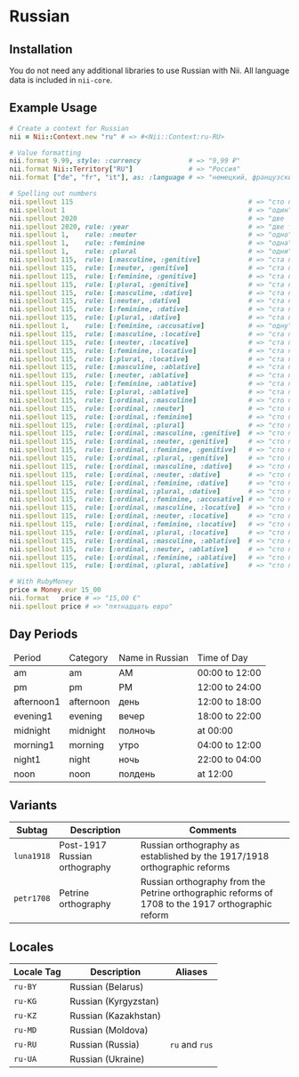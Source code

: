 <!-- This file has been generated. Source: src/docs/languages/_template.md.erb -->

# Russian

## Installation

You do not need any additional libraries to use Russian with Nii.
All language data is included in `nii-core`.

## Example Usage

``` ruby
# Create a context for Russian
nii = Nii::Context.new "ru" # => #<Nii::Context:ru-RU>

# Value formatting
nii.format 9.99, style: :currency            # => "9,99 ₽"
nii.format Nii::Territory["RU"]              # => "Россия"
nii.format ["de", "fr", "it"], as: :language # => "немецкий, французский и итальянский"

# Spelling out numbers
nii.spellout 115                                            # => "сто пятнадцать"
nii.spellout 1                                              # => "один"
nii.spellout 2020                                           # => "две  двадцать"
nii.spellout 2020, rule: :year                              # => "две тысячи двадцатого"
nii.spellout 1,    rule: :neuter                            # => "одно"
nii.spellout 1,    rule: :feminine                          # => "одна"
nii.spellout 1,    rule: :plural                            # => "одни"
nii.spellout 115,  rule: [:masculine, :genitive]            # => "ста пятнадцати"
nii.spellout 115,  rule: [:neuter, :genitive]               # => "ста пятнадцати"
nii.spellout 115,  rule: [:feminine, :genitive]             # => "ста пятнадцати"
nii.spellout 115,  rule: [:plural, :genitive]               # => "ста пятнадцати"
nii.spellout 115,  rule: [:masculine, :dative]              # => "ста пятнадцати"
nii.spellout 115,  rule: [:neuter, :dative]                 # => "ста пятнадцати"
nii.spellout 115,  rule: [:feminine, :dative]               # => "ста пятнадцати"
nii.spellout 115,  rule: [:plural, :dative]                 # => "ста пятнадцати"
nii.spellout 1,    rule: [:feminine, :accusative]           # => "одну"
nii.spellout 115,  rule: [:masculine, :locative]            # => "ста пятнадцати"
nii.spellout 115,  rule: [:neuter, :locative]               # => "ста пятнадцати"
nii.spellout 115,  rule: [:feminine, :locative]             # => "ста пятнадцати"
nii.spellout 115,  rule: [:plural, :locative]               # => "ста пятнадцати"
nii.spellout 115,  rule: [:masculine, :ablative]            # => "ста пятнадцатью"
nii.spellout 115,  rule: [:neuter, :ablative]               # => "ста пятнадцатью"
nii.spellout 115,  rule: [:feminine, :ablative]             # => "ста пятнадцатью"
nii.spellout 115,  rule: [:plural, :ablative]               # => "ста пятнадцатью"
nii.spellout 115,  rule: [:ordinal, :masculine]             # => "сто пятнадцатый"
nii.spellout 115,  rule: [:ordinal, :neuter]                # => "сто пятнадцатое"
nii.spellout 115,  rule: [:ordinal, :feminine]              # => "сто пятнадцатая"
nii.spellout 115,  rule: [:ordinal, :plural]                # => "сто пятнадцатые"
nii.spellout 115,  rule: [:ordinal, :masculine, :genitive]  # => "сто пятнадцатого"
nii.spellout 115,  rule: [:ordinal, :neuter, :genitive]     # => "сто пятнадцатого"
nii.spellout 115,  rule: [:ordinal, :feminine, :genitive]   # => "сто пятнадцатой"
nii.spellout 115,  rule: [:ordinal, :plural, :genitive]     # => "сто пятнадцатых"
nii.spellout 115,  rule: [:ordinal, :masculine, :dative]    # => "сто пятнадцатому"
nii.spellout 115,  rule: [:ordinal, :neuter, :dative]       # => "сто пятнадцатому"
nii.spellout 115,  rule: [:ordinal, :feminine, :dative]     # => "сто пятнадцатой"
nii.spellout 115,  rule: [:ordinal, :plural, :dative]       # => "сто пятнадцатым"
nii.spellout 115,  rule: [:ordinal, :feminine, :accusative] # => "сто пятнадцатую"
nii.spellout 115,  rule: [:ordinal, :masculine, :locative]  # => "сто пятнадцатом"
nii.spellout 115,  rule: [:ordinal, :neuter, :locative]     # => "сто пятнадцатом"
nii.spellout 115,  rule: [:ordinal, :feminine, :locative]   # => "сто пятнадцатой"
nii.spellout 115,  rule: [:ordinal, :plural, :locative]     # => "сто пятнадцатых"
nii.spellout 115,  rule: [:ordinal, :masculine, :ablative]  # => "сто пятнадцатым"
nii.spellout 115,  rule: [:ordinal, :neuter, :ablative]     # => "сто пятнадцатым"
nii.spellout 115,  rule: [:ordinal, :feminine, :ablative]   # => "сто пятнадцатой"
nii.spellout 115,  rule: [:ordinal, :plural, :ablative]     # => "сто пятнадцатыми"

# With RubyMoney
price = Money.eur 15_00
nii.format   price # => "15,00 €"
nii.spellout price # => "пятнадцать евро"
```

## Day Periods


<table>
  <thead>
    <tr>
      <td>Period</td>
      <td>Category</td>
      <td>Name in Russian</td>
      <td>Time of Day</td>
    </tr>
  </thead>
  <tbody>
    <tr>
      <td>am</td>
      <td>am</td>
      <td>AM</td>
      <td>00:00 to 12:00</td>
    </tr>
    <tr>
      <td>pm</td>
      <td>pm</td>
      <td>PM</td>
      <td>12:00 to 24:00</td>
    </tr>
    <tr>
      <td>afternoon1</td>
      <td>afternoon</td>
      <td>день</td>
      <td>12:00 to 18:00</td>
    </tr>
    <tr>
      <td>evening1</td>
      <td>evening</td>
      <td>вечер</td>
      <td>18:00 to 22:00</td>
    </tr>
    <tr>
      <td>midnight</td>
      <td>midnight</td>
      <td>полночь</td>
      <td>at 00:00</td>
    </tr>
    <tr>
      <td>morning1</td>
      <td>morning</td>
      <td>утро</td>
      <td>04:00 to 12:00</td>
    </tr>
    <tr>
      <td>night1</td>
      <td>night</td>
      <td>ночь</td>
      <td>22:00 to 04:00</td>
    </tr>
    <tr>
      <td>noon</td>
      <td>noon</td>
      <td>полдень</td>
      <td>at 12:00</td>
    </tr>
  </tbody>
</table>


## Variants

<table>
  <thead>
    <tr>
      <th>Subtag</th>
      <th>Description</th>
      <th>Comments</th>
    </tr>
  </thead>
  <tbody>
    <tr>
      <td><code>luna1918</code></td>
      <td>Post-1917 Russian orthography</td>
      <td>Russian orthography as established by the 1917/1918 orthographic reforms</td>
    </tr>
    <tr>
      <td><code>petr1708</code></td>
      <td>Petrine orthography</td>
      <td>Russian orthography from the Petrine orthographic reforms of 1708 to the 1917 orthographic reform</td>
    </tr>
  </tbody>
</table>

## Locales

<table>
  <thead>
    <tr>
      <th>Locale Tag</th>
      <th>Description</th>
      <th>Aliases</th>
    </tr>
  </thead>
  <tbody>
    <tr>
      <td><code>ru-BY</code></td>
      <td>Russian (Belarus)</td>
      <td></td>
    </tr>
    <tr>
      <td><code>ru-KG</code></td>
      <td>Russian (Kyrgyzstan)</td>
      <td></td>
    </tr>
    <tr>
      <td><code>ru-KZ</code></td>
      <td>Russian (Kazakhstan)</td>
      <td></td>
    </tr>
    <tr>
      <td><code>ru-MD</code></td>
      <td>Russian (Moldova)</td>
      <td></td>
    </tr>
    <tr>
      <td><code>ru-RU</code></td>
      <td>Russian (Russia)</td>
      <td><code>ru</code> and <code>rus</code></td>
    </tr>
    <tr>
      <td><code>ru-UA</code></td>
      <td>Russian (Ukraine)</td>
      <td></td>
    </tr>
  </tbody>
</table>

